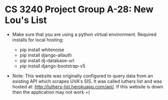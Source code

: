 # CS 3240 Project Group A-28: New Lou's List

- Make sure that you are using a python virtual environment. Required installs for local hosting: 
    - pip install whitenoise
    - pip install django-allauth
    - pip install dj-database-url
    - pip install django-bootstrap-v5

- Note: This website was originally configured to query data from an existing API which scrapes UVA's SIS. It was called luthers list and was hosted at: http://luthers-list.herokuapp.com/api/. If this website is down then the application may not work =(
